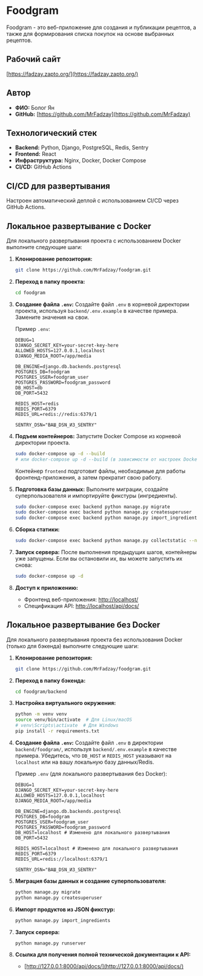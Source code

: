 # Foodgram

Foodgram - это веб-приложение для создания и публикации рецептов, а также для формирования списка покупок на основе выбранных рецептов.

## Рабочий сайт

[https://fadzay.zapto.org/](https://fadzay.zapto.org/)

## Автор

*   **ФИО:** Болог Ян
*   **GitHub:** [https://github.com/MrFadzay](https://github.com/MrFadzay)

## Технологический стек

*   **Backend:** Python, Django, PostgreSQL, Redis, Sentry
*   **Frontend:** React
*   **Инфраструктура:** Nginx, Docker, Docker Compose
*   **CI/CD:** GitHub Actions

## CI/CD для развертывания

Настроен автоматический деплой с использованием CI/CD через GitHub Actions.

## Локальное развертывание с Docker

Для локального развертывания проекта с использованием Docker выполните следующие шаги:

1.  **Клонирование репозитория:**
    ```bash
    git clone https://github.com/MrFadzay/foodgram.git
    ```

2.  **Переход в папку проекта:**
    ```bash
    cd foodgram
    ```

3.  **Создание файла `.env`:**
    Создайте файл `.env` в корневой директории проекта, используя `backend/.env.example` в качестве примера. Замените значения на свои.

    Пример `.env`:
    ```
    DEBUG=1
    DJANGO_SECRET_KEY=your-secret-key-here
    ALLOWED_HOSTS=127.0.0.1,localhost
    DJANGO_MEDIA_ROOT=/app/media

    DB_ENGINE=django.db.backends.postgresql
    POSTGRES_DB=foodgram
    POSTGRES_USER=foodgram_user
    POSTGRES_PASSWORD=foodgram_password
    DB_HOST=db
    DB_PORT=5432

    REDIS_HOST=redis
    REDIS_PORT=6379
    REDIS_URL=redis://redis:6379/1

    SENTRY_DSN="ВАШ_DSN_ИЗ_SENTRY"
    ```

4.  **Подъем контейнеров:**
    Запустите Docker Compose из корневой директории проекта.
    ```bash
    sudo docker-compose up -d --build
    # или docker-compose up -d --build (в зависимости от настроек Docker)
    ```
    Контейнер `frontend` подготовит файлы, необходимые для работы фронтенд-приложения, а затем прекратит свою работу.

5.  **Подготовка базы данных:**
    Выполните миграции, создайте суперпользователя и импортируйте фикстуры (ингредиенты).
    ```bash
    sudo docker-compose exec backend python manage.py migrate
    sudo docker-compose exec backend python manage.py createsuperuser
    sudo docker-compose exec backend python manage.py import_ingredients
    ```

6.  **Сборка статики:**
    ```bash
    sudo docker-compose exec backend python manage.py collectstatic --noinput
    ```

7.  **Запуск сервера:**
    После выполнения предыдущих шагов, контейнеры уже запущены. Если вы остановили их, вы можете запустить их снова:
    ```bash
    sudo docker-compose up -d
    ```

8.  **Доступ к приложению:**
    *   Фронтенд веб-приложения: [http://localhost/](http://localhost/)
    *   Спецификация API: [http://localhost/api/docs/](http://localhost/api/docs/)

## Локальное развертывание без Docker

Для локального развертывания проекта без использования Docker (только для бэкенда) выполните следующие шаги:

1.  **Клонирование репозитория:**
    ```bash
    git clone https://github.com/MrFadzay/foodgram.git
    ```

2.  **Переход в папку бэкенда:**
    ```bash
    cd foodgram/backend
    ```

3.  **Настройка виртуального окружения:**
    ```bash
    python -m venv venv
    source venv/bin/activate  # Для Linux/macOS
    # venv\Scripts\activate  # Для Windows
    pip install -r requirements.txt
    ```

4.  **Создание файла `.env`:**
    Создайте файл `.env` в директории `backend/foodgram/`, используя `backend/.env.example` в качестве примера. Убедитесь, что `DB_HOST` и `REDIS_HOST` указывают на `localhost` или на вашу локальную базу данных/Redis.

    Пример `.env` (для локального развертывания без Docker):
    ```
    DEBUG=1
    DJANGO_SECRET_KEY=your-secret-key-here
    ALLOWED_HOSTS=127.0.0.1,localhost
    DJANGO_MEDIA_ROOT=/app/media

    DB_ENGINE=django.db.backends.postgresql
    POSTGRES_DB=foodgram
    POSTGRES_USER=foodgram_user
    POSTGRES_PASSWORD=foodgram_password
    DB_HOST=localhost # Изменено для локального развертывания
    DB_PORT=5432

    REDIS_HOST=localhost # Изменено для локального развертывания
    REDIS_PORT=6379
    REDIS_URL=redis://localhost:6379/1

    SENTRY_DSN="ВАШ_DSN_ИЗ_SENTRY"
    ```

5.  **Миграция базы данных и создание суперпользователя:**
    ```bash
    python manage.py migrate
    python manage.py createsuperuser
    ```

6.  **Импорт продуктов из JSON фикстур:**
    ```bash
    python manage.py import_ingredients
    ```

7.  **Запуск сервера:**
    ```bash
    python manage.py runserver
    ```

8.  **Ссылка для получения полной технической документации к API:**
    *   [http://127.0.0.1:8000/api/docs/](http://127.0.0.1:8000/api/docs/)
